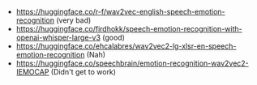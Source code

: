 - https://huggingface.co/r-f/wav2vec-english-speech-emotion-recognition (very bad)
- https://huggingface.co/firdhokk/speech-emotion-recognition-with-openai-whisper-large-v3 (good)
- https://huggingface.co/ehcalabres/wav2vec2-lg-xlsr-en-speech-emotion-recognition (Nah)
- https://huggingface.co/speechbrain/emotion-recognition-wav2vec2-IEMOCAP (Didn't get to work)